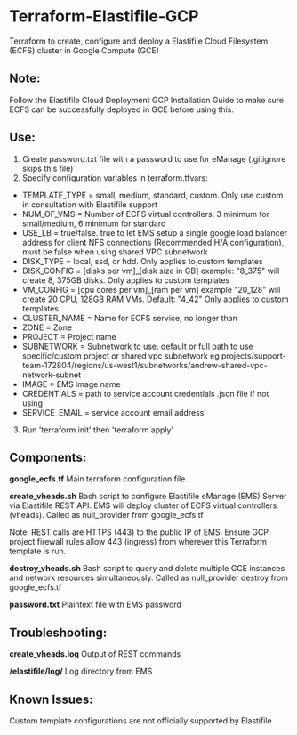 # Terraform-Elastifile-GCP

Terraform to create, configure and deploy a Elastifile Cloud Filesystem (ECFS) cluster in Google Compute (GCE)

## Note:
Follow the Elastifile Cloud Deployment GCP Installation Guide to make sure ECFS can be successfully deployed in GCE before using this.

## Use:
1. Create password.txt file with a password to use for eManage  (.gitignore skips this file)
2. Specify configuration variables in terraform.tfvars:
- TEMPLATE_TYPE = small, medium, standard, custom. Only use custom in consultation with Elastifile support
- NUM_OF_VMS = Number of ECFS virtual controllers, 3 minimum for small/medium, 6 minimum for standard
- USE_LB = true/false. true to let EMS setup a single google load balancer address for client NFS connections (Recommended H/A configuration), must be false when using shared VPC subnetwork
- DISK_TYPE = local, ssd, or hdd. Only applies to custom templates
- DISK_CONFIG = [disks per vm]_[disk size in GB] example: "8_375" will create 8, 375GB disks. Only applies to custom templates
- VM_CONFIG = [cpu cores per vm]_[ram per vm] example "20_128" will create 20 CPU, 128GB RAM VMs. Default: "4_42" Only applies to custom templates
- CLUSTER_NAME = Name for ECFS service, no longer than
- ZONE = Zone
- PROJECT = Project name
- SUBNETWORK = Subnetwork to use. default or full path to use specific/custom project or shared vpc subnetwork eg projects/support-team-172804/regions/us-west1/subnetworks/andrew-shared-vpc-network-subnet
- IMAGE = EMS image name
- CREDENTIALS = path to service account credentials .json file if not using
- SERVICE_EMAIL = service account email address
3. Run 'terraform init' then 'terraform apply'


## Components:

**google_ecfs.tf**
Main terraform configuration file.

**create_vheads.sh**
Bash script to configure Elastifile eManage (EMS) Server via Elastifile REST API. EMS will deploy cluster of ECFS virtual controllers (vheads). Called as null_provider from google_ecfs.tf

Note: REST calls are HTTPS (443) to the public IP of EMS. Ensure GCP project firewall rules allow 443 (ingress) from wherever this Terraform template is run.

**destroy_vheads.sh**
Bash script to query and delete multiple GCE instances and network resources simultaneously. Called as null_provider destroy from google_ecfs.tf

**password.txt**
Plaintext file with EMS password

## Troubleshooting:
**create_vheads.log**
Output of REST commands

**/elastifile/log/**
Log directory from EMS

## Known Issues:
Custom template configurations are not officially supported by Elastifile
